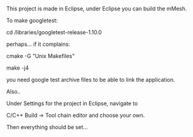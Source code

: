 #
This project is made in Eclipse, under Eclipse you can build the mMesh.

To make googletest: 

cd /libraries/googletest-release-1.10.0

perhaps... if it complains:

cmake -G "Unix Makefiles"

make -j4

you need google test archive files to be able to link the application.


Also..

Under Settings for the project in Eclipse, navigate to

C/C++ Build -> Tool chain editor and choose your own.

Then everything should be set...
